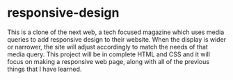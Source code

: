 # responsive-design
This is a clone of the next web, a tech focused magazine which uses media queries to add responsive design to their website. When the display is wider or narrower, the site will adjust accordingly to match the needs of that media query. This project will be in complete HTML and CSS and it will focus on making a responsive web page, along with all of the previous things that I have learned.